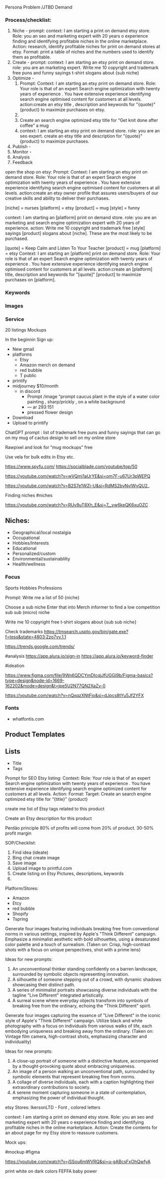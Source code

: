 

Persona
Problem /JTBD
Demand
### Process/checklist:
1. Niche - prompt: context: I am starting a print on demand etsy store. Role: you an seo and marketing expert with 20 years o experience finding and identifying profitable niches in the online marketplace. Action: research, identify profitable niches for print on demand stores at etsy. Format: print a table of niches and the numbers used to identify them as profitable. 
2. Create  - prompt: context: I am starting an etsy print on demand store. role: you are an marketing expert. Write me 10 copyright and trademark free puns and funny sayings t-shirt slogans about {sub niche}
3. Optimize  - 
	1. Prompt: Context: I am starting an etsy print on demand store. Role: Your role is that of an expert Search engine optimization with twenty years of experience . You have extensive experience identifying search engine optimised content for customers at all levels. action:create an etsy title , description and keywords for "{quote}" {product} to maximize purchases on etsy.
	2. 
	3. Create an search engine optimized etsy title for “Get knit done after coffee” a mug
	4. context: I am starting an etsy print on demand store. role: you are an seo expert. create an etsy title and description for "{quote}" {product} to maximize purchases.
4. Publish - 
5. Monitor - 
6. Analysis
7. Feedback


open the shop on etsy:
Prompt: Context: I am starting an etsy print on demand store. Role: Your role is that of an expert Search engine optimization with twenty years of experience . You have extensive experience identifying search engine optimised content for customers at all levels. action:create an etsy owner profile that assures users/buyers of our creative skills and ability to deliver their purchases.

[niche] = nurses
[platform] = etsy
[product] = mug
[style] = funny

context: I am starting an [platform] print on demand store. role: you are an marketing and search engine optimization expert with 20 years of experience. action: Write me 10 copyright and trademark free [style] sayings [product] slogans about [niche]. These are the most likely to be purchased.

[quote] = Keep Calm and Listen To Your Teacher
[product] = mug
[platform] = etsy
Context: I am starting an [platform] print on demand store. Role: Your role is that of an expert Search engine optimization with twenty years of experience . You have extensive experience identifying search engine optimised content for customers at all levels. action:create an [platform] title, description and keywords for "[quote]" [product] to maximize purchases on [platform].

### Keywords
### Images
### Service


20 listings 
Mockups


In the beginnin
Sign up:
-  New gmail
-  platforms
	- Etsy
	- Amazon merch on demand
	- red bubble
	- T public
 - printify
- midjourney $10/month
	- in discord
		- Prompt /image “prompt caucus plant in the style of a water color painting , sharp/prickly , on a white background
		- — ar 293:151
		- pressed flower design 
- Download 
- Upload to printify

ChatGPT prompt : list of trademark free puns and funny sayings that can go on my mug of cactus design to sell on my online store

Rawpixel and look for ”mug mockups” free



Use vela for bulk edits in Etsy etc.

https://www.spyfu.com/
https://socialblade.com/youtube/top/50


https://youtube.com/watch?v=wVQmi1aUrYE&si=om7F-u67Ur3pWEPQ

https://youtube.com/watch?v=B2S7e1WZj-U&si=RdMS2bvNvIWyQU2_

Finding niches #niches

https://youtube.com/watch?v=RUv8uT8Xh_E&si=7__yw6keQK6xuOZC

## Niches:
 - Geographical/local nostalgia
 - Occupational
 - Hobbies/Interests
 - Educational
 - Personalized/custom
 - Environmental/sustainablilty
 - Health/wellness

### Focus
Sports
Hobbies
Professions

Prompt:
Write me a list of 50 {niche}

Choose a sub niche
Enter that into Merch informer to find a low competition sub sub (micro) niche

Write me 10 copyright free t-shirt slogans about {sub sub niche}

Check trademarks
https://tmsearch.uspto.gov/bin/gate.exe?f=tess&state=4803:2zo7vv.1.1

https://trends.google.com/trends/

#analysis
https://app.alura.io/sign-in
https://app.alura.io/keyword-finder

#ideation

https://www.figma.com/file/9Wn6QDCYmDIcqjJfUGGj9b/Figma-basics?type=design&node-id=1669-162202&mode=design&t=jpe5U2N77QN2XaZv-0

https://youtube.com/watch?v=nQxqzXNtFio&si=dJpcs8tYu5Jf2YFX

### Fonts
 - whatfontis.com

## Product Templates


## Lists
 - Title
 - Tags 

Prompt for SEO Etsy listing:
Context:
Role: Your role is that of an expert Search engine optimization  with twenty years of experience . You have extensive experience identifying search engine optimized content for customers at all levels.
Action:
Format:
Target: 
Create an search engine optimized etsy title for “{title}” {product}

create me list of Etsy tags related to this product

Create an Etsy description for this product



Perdão principle 80% of profits will come from 20% of product.
30-50% profit margin 


SOP/Checklist:

1. Find idea (ideate)
2. Bing chat create image 
3. Save image
4. Upload image to printful.com
5. Create listing on Etsy Pictures, descriptions, keywords 
6. 

Platform/Stores:
 - Amazon
 - Etcy
 - red bubble
 - Shopify
 - Tspring 


Generate four images featuring individuals breaking free from conventional norms in various settings, inspired by Apple's "Think Different" campaign. Emphasize a minimalist aesthetic with bold silhouettes, using a desaturated color palette and a touch of surrealism. (Taken on: Crisp, high-contrast shots with a focus on unique perspectives, shot with a prime lens)

Ideas for new prompts:
1. An unconventional thinker standing confidently on a barren landscape, surrounded by symbolic objects representing innovation.
2. A silhouette of someone stepping out of a crowd, with dynamic shadows showcasing their distinct path.
3. A series of minimalist portraits showcasing diverse individuals with the tagline "Live Different" integrated artistically.
4. A surreal scene where everyday objects transform into symbols of breaking free from the ordinary, echoing the "Think Different" spirit.

Generate four images capturing the essence of "Live Different" in the iconic style of Apple's "Think Different" campaign. Utilize black and white photography with a focus on individuals from various walks of life, each embodying uniqueness and breaking away from the ordinary. (Taken on: Vintage film camera, high-contrast shots, emphasizing character and individuality)

Ideas for new prompts:
1. A close-up portrait of someone with a distinctive feature, accompanied by a thought-provoking quote about embracing uniqueness.
2. An image of a person walking an unconventional path, surrounded by symbolic elements that represent breaking free from norms.
3. A collage of diverse individuals, each with a caption highlighting their extraordinary contributions to society.
4. A serene moment capturing someone in a state of contemplation, emphasizing the power of individual thought.


etsy Stores:
IkersonLTD -  Font , colored letters

context: I am starting a print on demand etsy store. Role: you an seo and marketing expert with 20 years o experience finding and identifying profitable niches in the online marketplace. Action: Create the contents for an about page for my Etsy store to reassure customers.  


Mock ups:


#mockup #figma



https://youtube.com/watch?v=jSSou6mWVRQ&si=u-gABcsFxOhQwfyA

print white on dark colors FEFFA baby power

